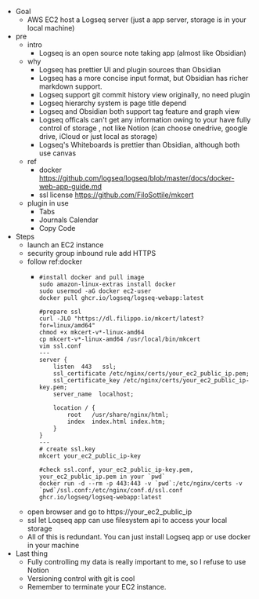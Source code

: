 - Goal
	- AWS EC2 host a Logseq server (just a app server, storage is in your local machine)
- pre
	- intro
		- Logseq is an open source note taking app (almost like Obsidian)
	- why
		- Logseq has prettier UI and plugin sources than Obsidian
		- Logseq has a more concise input format, but Obsidian has richer markdown support.
		- Logseq support git commit history view originally, no need plugin
		- Logseq hierarchy system is page title depend
		- Logseq and Obsidian both support tag feature and graph view
		- Logseq officals can't get any information owing to your have fully control of storage , not like Notion (can choose onedrive, google drive, iCloud or just local as storage)
		- Logseq's Whiteboards is prettier than Obsidian, although both use canvas
	- ref
		- docker https://github.com/logseq/logseq/blob/master/docs/docker-web-app-guide.md
		- ssl license https://github.com/FiloSottile/mkcert
	- plugin in use
		- Tabs
		- Journals Calendar
		- Copy Code
- Steps
	- launch an EC2 instance
	- security group inbound rule add HTTPS
	- follow ref:docker
		- ```
		  #install docker and pull image
		  sudo amazon-linux-extras install docker
		  sudo usermod -aG docker ec2-user
		  docker pull ghcr.io/logseq/logseq-webapp:latest
		  
		  #prepare ssl 
		  curl -JLO "https://dl.filippo.io/mkcert/latest?for=linux/amd64"
		  chmod +x mkcert-v*-linux-amd64
		  cp mkcert-v*-linux-amd64 /usr/local/bin/mkcert
		  vim ssl.conf
		  ---
		  server {
		      listen  443   ssl;
		      ssl_certificate /etc/nginx/certs/your_ec2_public_ip.pem;
		      ssl_certificate_key /etc/nginx/certs/your_ec2_public_ip-key.pem;
		      server_name  localhost;
		  
		      location / {
		          root   /usr/share/nginx/html;
		          index  index.html index.htm;
		      }
		  }
		  ---
		  # create ssl.key
		  mkcert your_ec2_public_ip-key
		  
		  #check ssl.conf, your_ec2_public_ip-key.pem, your_ec2_public_ip.pem in your `pwd`
		  docker run -d --rm -p 443:443 -v `pwd`:/etc/nginx/certs -v `pwd`/ssl.conf:/etc/nginx/conf.d/ssl.conf ghcr.io/logseq/logseq-webapp:latest
		  ```
	- open browser and go to https://your_ec2_public_ip
	- ssl let Loqseq app can use filesystem api to access your local storage
	- All of this is redundant. You can just install Logseq app or use docker in your machine
- Last thing
	- Fully controlling my data is really important to me, so I refuse to use Notion
	- Versioning control with git is cool
	- Remember to terminate your EC2 instance.